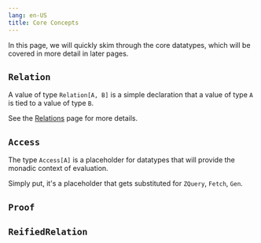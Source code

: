 ```yaml
---
lang: en-US
title: Core Concepts
---
```


In this page, we will quickly skim through the core datatypes, which will be 
covered in more detail in later pages.

## `Relation`

A value of type `Relation[A, B]` is a simple declaration that a value of type 
`A` is tied to a value of type `B`.

See the [Relations](/guide/defining-relations.md) page for more details.

## `Access`

The type `Access[A]` is a placeholder for datatypes that will provide the monadic
context of evaluation.

Simply put, it's a placeholder that gets substituted for `ZQuery`, `Fetch`, `Gen`.

## `Proof`





## `ReifiedRelation`

